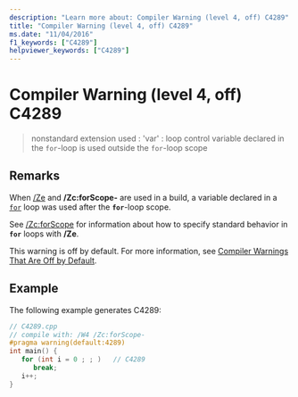 ```yaml
---
description: "Learn more about: Compiler Warning (level 4, off) C4289"
title: "Compiler Warning (level 4, off) C4289"
ms.date: "11/04/2016"
f1_keywords: ["C4289"]
helpviewer_keywords: ["C4289"]
---
```

# Compiler Warning (level 4, off) C4289

> nonstandard extension used : 'var' : loop control variable declared in the `for`-loop is used outside the `for`-loop scope

## Remarks

When [/Ze](../../build/reference/za-ze-disable-language-extensions.md) and **/Zc:forScope-** are used in a build, a variable declared in a [`for`](../../cpp/for-statement-cpp.md) loop was used after the **`for`**-loop scope.

See [/Zc:forScope](../../build/reference/zc-forscope-force-conformance-in-for-loop-scope.md) for information about how to specify standard behavior in **`for`** loops with **/Ze**.

This warning is off by default. For more information, see [Compiler Warnings That Are Off by Default](../../preprocessor/compiler-warnings-that-are-off-by-default.md).

## Example

The following example generates C4289:

```cpp
// C4289.cpp
// compile with: /W4 /Zc:forScope-
#pragma warning(default:4289)
int main() {
   for (int i = 0 ; ; )   // C4289
      break;
   i++;
}
```
